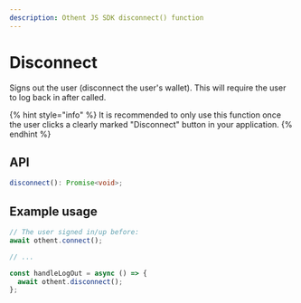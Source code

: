 ```yaml
---
description: Othent JS SDK disconnect() function
---
```


# Disconnect

Signs out the user (disconnect the user's wallet). This will require the user to log back in after called.

{% hint style="info" %}
It is recommended to only use this function once the user clicks a clearly marked "Disconnect" button in your application.
{% endhint %}

## API

```ts
disconnect(): Promise<void>;
```

## Example usage

```ts
// The user signed in/up before:
await othent.connect();

// ...

const handleLogOut = async () => {
  await othent.disconnect();
};
```
